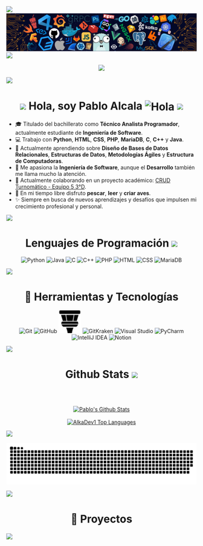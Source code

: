 
<!--horizontal divider(gradiant)-->
<img src="https://user-images.githubusercontent.com/73097560/115834477-dbab4500-a447-11eb-908a-139a6edaec5c.gif">

<!-- GIF HEADER -->
<img src= "https://github.com/Jaydeep-Yadav/Jaydeep-Yadav/blob/main/banner.png">

<!--horizontal divider(gradiant)-->
<img src="https://user-images.githubusercontent.com/73097560/115834477-dbab4500-a447-11eb-908a-139a6edaec5c.gif">
<p align="center">
  <a href="https://github.com/DenverCoder1/readme-typing-svg">
    <img src="https://readme-typing-svg.herokuapp.com?lines=Pablo+Alcala;AlkaDev;Técnico+Analista+Programador;Ingeniero+de+Software&center=true&width=500&height=50">
  </a>
</p>

<!--horizontal divider(gradiant)-->
<img src="https://user-images.githubusercontent.com/73097560/115834477-dbab4500-a447-11eb-908a-139a6edaec5c.gif">

<!--Start Intro-->  
<h1 align="center"><b> <img src="https://emojis.slackmojis.com/emojis/images/1579216111/7550/pikachu_wave.gif?1579216111" height="40" align="center"> Hola, soy Pablo Alcala <img alt="Hola" height="70px" width="70px" align="center" src="https://c.tenor.com/fYg91qBpDdgAAAAi/bongo-cat-transparent.gif"></img> <img  align="center" height="40" src="https://emoji.gg/assets/emoji/7333-parrotdance.gif"></b></h1>

* 🎓 Titulado del bachillerato como **Técnico Analista Programador**, actualmente estudiante de **Ingeniería de Software**.
* 💻 Trabajo con **Python**, **HTML**, **CSS**, **PHP**, **MariaDB**, **C**, **C++** y **Java**.
* 🌱 Actualmente aprendiendo sobre **Diseño de Bases de Datos Relacionales**, **Estructuras de Datos**, **Metodologías Ágiles** y **Estructura de Computadoras**.
* 🚀 Me apasiona la **Ingeniería de Software**, aunque el **Desarrollo** también me llama mucho la atención.
* 📂 Actualmente colaborando en un proyecto académico: [CRUD Turnomático - Equipo 5 3°D](https://github.com/Tonatiuh-softdev/CRUD_Turnomatico-Equipo_5_3-D).
* 📖 En mi tiempo libre disfruto **pescar**, **leer** y **criar aves**.
* ✨ Siempre en busca de nuevos aprendizajes y desafíos que impulsen mi crecimiento profesional y personal.
<!--End Intro-->  

<!--horizontal divider(gradiant)-->
<img src="https://user-images.githubusercontent.com/73097560/115834477-dbab4500-a447-11eb-908a-139a6edaec5c.gif">

<!-- Lenguajes de Programación -->
<h1 align="center">Lenguajes de Programación <img src = "https://media2.giphy.com/media/QssGEmpkyEOhBCb7e1/giphy.gif?cid=ecf05e47a0n3gi1bfqntqmob8g9aid1oyj2wr3ds3mg700bl&rid=giphy.gif" width = 32px> </h1>

<p align="center">
  <img src="https://cdn.jsdelivr.net/gh/devicons/devicon/icons/python/python-original.svg" width="60" height="60" alt="Python" />
  <img src="https://cdn.jsdelivr.net/gh/devicons/devicon/icons/java/java-original.svg" width="60" height="60" alt="Java" />
  <img src="https://cdn.jsdelivr.net/gh/devicons/devicon/icons/c/c-original.svg" width="60" height="60" alt="C" />
  <img src="https://cdn.jsdelivr.net/gh/devicons/devicon/icons/cplusplus/cplusplus-original.svg" width="60" height="60" alt="C++" />
  <img src="https://cdn.jsdelivr.net/gh/devicons/devicon/icons/php/php-original.svg" width="60" height="60" alt="PHP" />
  <img src="https://cdn.jsdelivr.net/gh/devicons/devicon/icons/html5/html5-original.svg" width="60" height="60" alt="HTML" />
  <img src="https://cdn.jsdelivr.net/gh/devicons/devicon/icons/css3/css3-original.svg" width="60" height="60" alt="CSS" />
  <img src="https://cdn.jsdelivr.net/gh/devicons/devicon/icons/mysql/mysql-original.svg" width="60" height="60" alt="MariaDB" />
</p>

<!--horizontal divider(gradiant)-->
<img src="https://user-images.githubusercontent.com/73097560/115834477-dbab4500-a447-11eb-908a-139a6edaec5c.gif">

<!-- Herramientas y Tecnologías -->
<h1 align="center">🧰 Herramientas y Tecnologías</h1>

<p align="center">
  <img src="https://cdn.jsdelivr.net/gh/devicons/devicon/icons/git/git-original.svg" width="60" height="60" alt="Git" />
  <img src="https://cdn.jsdelivr.net/gh/devicons/devicon/icons/github/github-original.svg" width="60" height="60" alt="GitHub" />
  <img src="https://raw.githubusercontent.com/simple-icons/simple-icons/develop/icons/tower.svg" width="60" height="60" alt="Tower" />
  <img src="https://raw.githubusercontent.com/simple-icons/simple-icons/develop/icons/gitkraken.svg" width="60" height="60" alt="GitKraken" />
  <img src="https://cdn.jsdelivr.net/gh/devicons/devicon/icons/visualstudio/visualstudio-plain.svg" width="60" height="60" alt="Visual Studio" />
  <img src="https://cdn.jsdelivr.net/gh/devicons/devicon/icons/pycharm/pycharm-original.svg" width="60" height="60" alt="PyCharm" />
  <img src="https://cdn.jsdelivr.net/gh/devicons/devicon/icons/intellij/intellij-original.svg" width="60" height="60" alt="IntelliJ IDEA" />
  <img src="https://raw.githubusercontent.com/simple-icons/simple-icons/develop/icons/notion.svg" width="60" height="60" alt="Notion" />
</p>

<!--horizontal divider(gradiant)-->
<img src="https://user-images.githubusercontent.com/73097560/115834477-dbab4500-a447-11eb-908a-139a6edaec5c.gif">

<!-- Estadísticas -->
<h1 align="center">Github Stats <img src="https://i.pinimg.com/originals/65/c4/f4/65c4f452571be1261e9c623f7da488ac.gif" width="35px"></h1>
<br/><br/>
<p align="center">
  <a href="https://github.com/anuraghazra/github-readme-stats">
    <img alt="Pablo's Github Stats" src="https://github-readme-stats.vercel.app/api?username=AlkaDev1&show_icons=true&count_private=true&theme=tokyonight" height="192px"/>
    <br/><br/>
    <img src="https://github-readme-stats.vercel.app/api/top-langs?username=AlkaDev1&show_icons=true&locale=en&layout=compact&theme=tokyonight" alt="AlkaDev1 Top Languages" height="192px"/>
  </a>
</p>


<!--horizontal divider(gradiant)-->
<img src="https://user-images.githubusercontent.com/73097560/115834477-dbab4500-a447-11eb-908a-139a6edaec5c.gif">

<p align="center">
  <a href="https://github.com/AlkaDev1/graphs/contributions" target="_blank">
    <img src="https://raw.githubusercontent.com/Elanza-48/Elanza-48/main/resources/img/github-contribution-grid-snake.svg"
         alt="GitHub Contribution Snake" />
  </a>
</p>
<!--horizontal divider(gradiant)-->
<img src="https://user-images.githubusercontent.com/73097560/115834477-dbab4500-a447-11eb-908a-139a6edaec5c.gif">


<!-- Proyectos Destacados -->
<h1 align="center">📂 Proyectos</h1>
<a href="https://github.com/Tonatiuh-softdev/CRUD_Turnomatico-Equipo_5_3-D">
  <!-- Pin del repositorio -->
  <img align="center" src="https://github-readme-stats.vercel.app/api/pin/?username=Tonatiuh-softdev&repo=CRUD_Turnomatico-Equipo_5_3-D&theme=tokyonight" />
</a>



